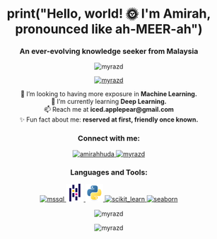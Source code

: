 <h1 align="center">print("Hello, world! 🌞 I'm Amirah, pronounced like ah-MEER-ah")</h1>
<h3 align="center">An ever-evolving knowledge seeker from Malaysia</h3>

<p align="center">
  <img src="https://komarev.com/ghpvc/?username=myrazd&label=Profile%20views&color=0e75b6&style=flat" alt="myrazd" />
</p>

<p align="center">
  <a href="https://github.com/ryo-ma/github-profile-trophy">
    <img src="https://github-profile-trophy.vercel.app/?username=myrazd" alt="myrazd" />
  </a>
</p>

<p align="center">
  🔭 I’m looking to having more exposure in <strong>Machine Learning.</strong> <br>
  🧠 I’m currently learning <strong>Deep Learning.</strong> <br>
  📫 Reach me at <strong>iced.applepear@gmail.com</strong> <br>
  ✨ Fun fact about me: <strong>reserved at first, friendly once known.</strong>
</p>

<h3 align="center">Connect with me:</h3>
<p align="center">
  <a href="https://linkedin.com/in/amirahhuda" target="blank">
    <img src="https://raw.githubusercontent.com/rahuldkjain/github-profile-readme-generator/master/src/images/icons/Social/linked-in-alt.svg" alt="amirahhuda" height="30" width="40" />
  </a>
  <a href="https://kaggle.com/myrazd" target="blank">
    <img src="https://raw.githubusercontent.com/rahuldkjain/github-profile-readme-generator/master/src/images/icons/Social/kaggle.svg" alt="myrazd" height="30" width="40" />
  </a>
</p>

<h3 align="center">Languages and Tools:</h3>
<p align="center">
  <a href="https://www.microsoft.com/en-us/sql-server" target="_blank" rel="noreferrer">
    <img src="https://www.svgrepo.com/show/303229/microsoft-sql-server-logo.svg" alt="mssql" width="40" height="40"/>
  </a>
  <a href="https://pandas.pydata.org/" target="_blank" rel="noreferrer">
    <img src="https://raw.githubusercontent.com/devicons/devicon/2ae2a900d2f041da66e950e4d48052658d850630/icons/pandas/pandas-original.svg" alt="pandas" width="40" height="40"/>
  </a>
  <a href="https://www.python.org" target="_blank" rel="noreferrer">
    <img src="https://raw.githubusercontent.com/devicons/devicon/master/icons/python/python-original.svg" alt="python" width="40" height="40"/>
  </a>
  <a href="https://scikit-learn.org/" target="_blank" rel="noreferrer">
    <img src="https://upload.wikimedia.org/wikipedia/commons/0/05/Scikit_learn_logo_small.svg" alt="scikit_learn" width="40" height="40"/>
  </a>
  <a href="https://seaborn.pydata.org/" target="_blank" rel="noreferrer">
    <img src="https://seaborn.pydata.org/_images/logo-mark-lightbg.svg" alt="seaborn" width="40" height="40"/>
  </a>
</p>

<p align="center">
  <img align="center" src="https://github-readme-stats.vercel.app/api?username=myrazd&show_icons=true&locale=en" alt="myrazd" />
</p>

<p align="center">
  <img align="center" src="https://github-readme-streak-stats.herokuapp.com/?user=myrazd&" alt="myrazd" />
</p>

